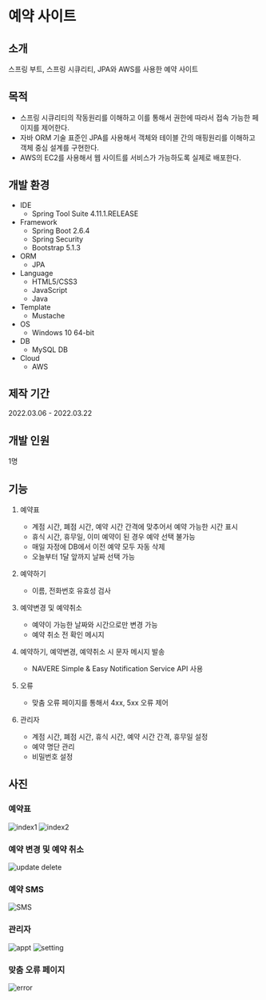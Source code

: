# 예약 사이트

## 소개
스프링 부트, 스프링 시큐리티, JPA와 AWS를 사용한 예약 사이트

## 목적
* 스프링 시큐리티의 작동원리를 이해하고 이를 통해서 권한에 따라서 접속 가능한 페이지를 제어한다.
* 자바 ORM 기술 표준인 JPA를 사용해서 객체와 테이블 간의 매핑원리를 이해하고 객체 중심 설계를 구현한다.
* AWS의 EC2를 사용해서 웹 사이트를 서비스가 가능하도록 실제로 배포한다.

## 개발 환경
* IDE
  * Spring Tool Suite 4.11.1.RELEASE
* Framework
  * Spring Boot 2.6.4
  * Spring Security
  * Bootstrap 5.1.3
* ORM
  * JPA
* Language
  * HTML5/CSS3
  * JavaScript
  * Java
* Template
  * Mustache
* OS
  * Windows 10 64-bit
* DB
  * MySQL DB
* Cloud
  * AWS

## 제작 기간
2022.03.06 - 2022.03.22

## 개발 인원
1명

## 기능

1. 예약표
   * 계점 시간, 폐점 시간, 예약 시간 간격에 맞추어서 예약 가능한 시간 표시
   * 휴식 시간, 휴무일, 이미 예약이 된 경우 예약 선택 불가능
   * 매일 자정에 DB에서 이전 예약 모두 자동 삭제
   * 오늘부터 1달 앞까지 날짜 선택 가능

2. 예약하기
   * 이름, 전화번호 유효성 검사

3. 예약변경 및 예약취소
   * 예약이 가능한 날짜와 시간으로만 변경 가능
   * 예약 취소 전 확인 메시지

4. 예약하기, 예약변경, 예약취소 시 문자 메시지 발송
   * NAVERE Simple & Easy Notification Service API 사용

5. 오류
   * 맞춤 오류 페이지를 통해서 4xx, 5xx 오류 제어

6. 관리자
   * 계점 시간, 폐점 시간, 휴식 시간, 예약 시간 간격, 휴무일 설정
   * 예약 명단 관리
   * 비밀번호 설정

## 사진

### 예약표
![index1](https://user-images.githubusercontent.com/79137839/159412773-0ba00b45-bb74-49f9-92fe-46d5e3f424f0.PNG)
![index2](https://user-images.githubusercontent.com/79137839/159412780-8e0eb9cc-8b59-4187-ad59-f1f74f405959.PNG)

### 예약 변경 및 예약 취소
![update   delete](https://user-images.githubusercontent.com/79137839/159412930-d8cfeaa9-00d1-488c-933e-6effbb6885c9.PNG)

### 예약 SMS
![SMS](https://user-images.githubusercontent.com/79137839/159414160-5c855a40-ca03-450c-8cbb-37e5817d76e9.jpg)

### 관리자
![appt](https://user-images.githubusercontent.com/79137839/159413015-a7b2ab93-0d51-490e-98c4-88fb72f0b55f.PNG)
![setting](https://user-images.githubusercontent.com/79137839/159413021-532416c7-2fc8-4ff3-9949-19df3ad92e17.PNG)

### 맞춤 오류 페이지
![error](https://user-images.githubusercontent.com/79137839/159413093-42b3aa8c-48d0-4b2b-b58b-ff109eb3cb5c.PNG)



